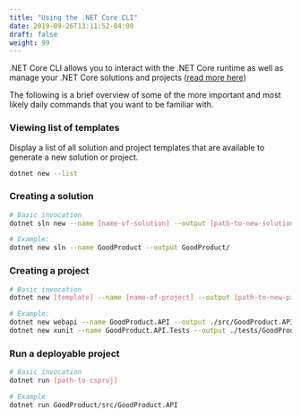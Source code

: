 ```yaml
---
title: "Using the .NET Core CLI"
date: 2019-09-26T13:11:52-04:00
draft: false
weight: 99
---
```


.NET Core CLI allows you to interact with the .NET Core runtime
as well as manage your .NET Core solutions and projects ([read more here](./organizing-code.md))

The following is a brief overview of some of the more important and most likely daily commands that you want to
be familiar with.

### Viewing list of templates

Display a list of all solution and project templates that are available to generate a new solution or project.

```bash
dotnet new --list
```

### Creating a solution 

```bash
# Basic invocation
dotnet sln new --name [name-of-solution] --output [path-to-new-solution]

# Example:
dotnet new sln --name GoodProduct --output GoodProduct/
```

### Creating a project

```bash
# Basic invocation
dotnet new [template] --name [name-of-project] --output [path-to-new-project]

# Example:
dotnet new webapi --name GoodProduct.API --output ./src/GoodProduct.API
dotnet new xunit --name GoodProduct.API.Tests --output ./tests/GoodProduct.API.Tests
```

### Run a deployable project

```bash
# Basic invocation
dotnet run [path-to-csproj]

# Example
dotnet run GoodProduct/src/GoodProduct.API
```
